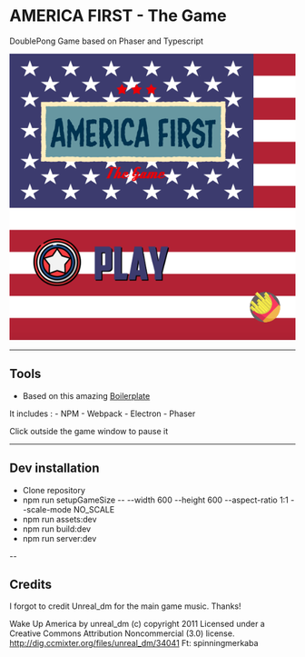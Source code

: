 # AMERICA FIRST - The Game
DoublePong Game based on Phaser and Typescript


![Menu](./gameMenu.png)

---

## Tools

* Based on this amazing <a href='http://rroylance.github.io/phaser-npm-webpack-typescript-starter-project/'>Boilerplate</a>

It includes :
	- NPM
	- Webpack
	- Electron 
	- Phaser

Click outside the game window to pause it

---

## Dev installation


* Clone repository
* npm run setupGameSize -- --width 600 --height 600 --aspect-ratio 1:1 --scale-mode NO_SCALE
* npm run assets:dev
* npm run build:dev
* npm run server:dev

--

## Credits

I forgot to credit Unreal_dm for the main game music. Thanks! 

Wake Up America by unreal_dm (c) copyright 2011 Licensed under a Creative Commons Attribution Noncommercial  (3.0) license. http://dig.ccmixter.org/files/unreal_dm/34041 Ft: spinningmerkaba

